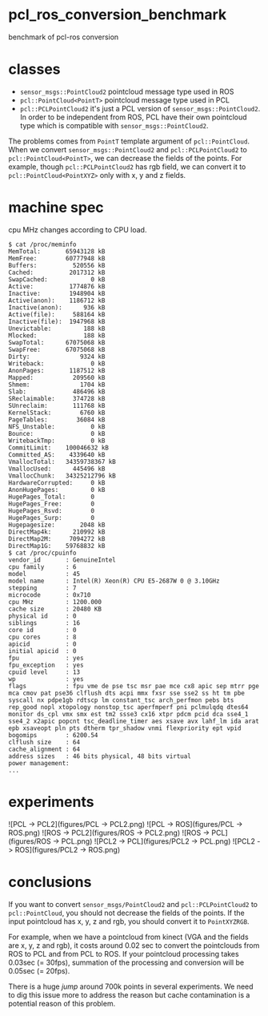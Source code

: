pcl_ros_conversion_benchmark
============================

benchmark of pcl-ros conversion

# classes
* `sensor_msgs::PointCloud2` pointcloud message type used in ROS
* `pcl::PointCloud<PointT>` pointcloud message type used in PCL
* `pcl::PCLPointCloud2` it's just a PCL version of `sensor_msgs::PointCloud2`. In order to be independent from ROS, PCL have their own pointcloud type
which is compatible with `sensor_msgs::PointCloud2`.

The problems comes from `PointT` template argument of `pcl::PointCloud`. When we convert `sensor_msgs::PointCloud2`
and `pcl::PCLPointCloud2` to `pcl::PointCloud<PointT>`, we can decrease the fields of the points.
For example, though `pcl::PCLPointCloud2` has rgb field, we can convert it to `pcl::PointCloud<PointXYZ>` only
with x, y and z fields.

# machine spec

cpu MHz changes according to CPU load.

```
$ cat /proc/meminfo
MemTotal:       65943128 kB
MemFree:        60777948 kB
Buffers:          520556 kB
Cached:          2017312 kB
SwapCached:            0 kB
Active:          1774876 kB
Inactive:        1948904 kB
Active(anon):    1186712 kB
Inactive(anon):      936 kB
Active(file):     588164 kB
Inactive(file):  1947968 kB
Unevictable:         188 kB
Mlocked:             188 kB
SwapTotal:      67075068 kB
SwapFree:       67075068 kB
Dirty:              9324 kB
Writeback:             0 kB
AnonPages:       1187512 kB
Mapped:           209560 kB
Shmem:              1704 kB
Slab:             486496 kB
SReclaimable:     374728 kB
SUnreclaim:       111768 kB
KernelStack:        6760 kB
PageTables:        36084 kB
NFS_Unstable:          0 kB
Bounce:                0 kB
WritebackTmp:          0 kB
CommitLimit:    100046632 kB
Committed_AS:    4339640 kB
VmallocTotal:   34359738367 kB
VmallocUsed:      445496 kB
VmallocChunk:   34325212796 kB
HardwareCorrupted:     0 kB
AnonHugePages:         0 kB
HugePages_Total:       0
HugePages_Free:        0
HugePages_Rsvd:        0
HugePages_Surp:        0
Hugepagesize:       2048 kB
DirectMap4k:      210992 kB
DirectMap2M:     7094272 kB
DirectMap1G:    59768832 kB
$ cat /proc/cpuinfo
vendor_id       : GenuineIntel
cpu family      : 6
model           : 45
model name      : Intel(R) Xeon(R) CPU E5-2687W 0 @ 3.10GHz
stepping        : 7
microcode       : 0x710
cpu MHz         : 1200.000
cache size      : 20480 KB
physical id     : 0
siblings        : 16
core id         : 0
cpu cores       : 8
apicid          : 0
initial apicid  : 0
fpu             : yes
fpu_exception   : yes
cpuid level     : 13
wp              : yes
flags           : fpu vme de pse tsc msr pae mce cx8 apic sep mtrr pge mca cmov pat pse36 clflush dts acpi mmx fxsr sse sse2 ss ht tm pbe syscall nx pdpe1gb rdtscp lm constant_tsc arch_perfmon pebs bts rep_good nopl xtopology nonstop_tsc aperfmperf pni pclmulqdq dtes64 monitor ds_cpl vmx smx est tm2 ssse3 cx16 xtpr pdcm pcid dca sse4_1 sse4_2 x2apic popcnt tsc_deadline_timer aes xsave avx lahf_lm ida arat epb xsaveopt pln pts dtherm tpr_shadow vnmi flexpriority ept vpid
bogomips        : 6200.54
clflush size    : 64
cache_alignment : 64
address sizes   : 46 bits physical, 48 bits virtual
power management:
...
```

# experiments


![PCL -> PCL2](figures/PCL -> PCL2.png)
![PCL -> ROS](figures/PCL -> ROS.png)
![ROS -> PCL2](figures/ROS -> PCL2.png)
![ROS -> PCL](figures/ROS -> PCL.png)
![PCL2 -> PCL](figures/PCL2 -> PCL.png)
![PCL2 -> ROS](figures/PCL2 -> ROS.png)

# conclusions
If you want to convert `sensor_msgs/PointCloud2` and `pcl::PCLPointCloud2` to `pcl::PointCloud`, you
should not decrease the fields of the points.
If the input pointcloud has x, y, z and rgb, you should convert it to `PointXYZRGB`.

For example, when we have a pointcloud from kinect (VGA and the fields are x, y, z and rgb),
it costs around 0.02 sec to convert the pointclouds from ROS to PCL and from PCL to ROS.
If your pointcloud processing takes 0.03sec (= 30fps), summation of the processing and conversion will be
0.05sec (= 20fps).

There is a huge *jump* around 700k points in several experiments. We need to dig this issue more to address
the reason but cache contamination is a potential reason of this problem.
